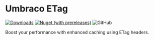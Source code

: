 # Umbraco ETag

[![Downloads](https://img.shields.io/nuget/dt/Infocaster.Umbraco.ETag?color=ff0069)](https://www.nuget.org/packages/Infocaster.Umbraco.ETag/)
[![Nuget (with prereleases)](https://img.shields.io/nuget/vpre/Infocaster.Umbraco.ETag?color=ffc800)](https://www.nuget.org/packages/Infocaster.Umbraco.ETag/)
![GitHub](https://img.shields.io/github/license/Infocaster/ETag?color=ff0069)

Boost your performance with enhanced caching using ETag headers.